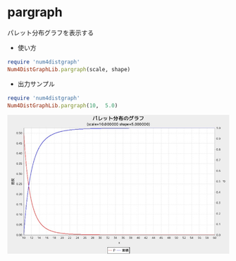 pargraph
========
パレット分布グラフを表示する

* 使い方

```ruby
require 'num4distgraph'
Num4DistGraphLib.pargraph(scale, shape)
```

* 出力サンプル

```ruby
require 'num4distgraph'
Num4DistGraphLib.pargraph(10,  5.0)
```
![pargraph](images/parGraph.jpg)

